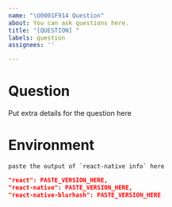 ```yaml
---
name: "\U0001F914 Question"
about: You can ask questions here.
title: "[QUESTION] "
labels: question
assignees: ''

---
```


# Question

Put extra details for the question here

# Environment

```
paste the output of `react-native info` here
```

```json
"react": PASTE_VERSION_HERE,
"react-native": PASTE_VERSION_HERE,
"react-native-blurhash": PASTE_VERSION_HERE
```
